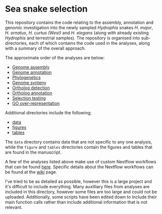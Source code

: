 # Sea snake selection

This repository contains the code relating to the assembly, annotation and
genomic investigation into the newly sampled *Hydrophis* snakes *H. major*, *H. ornatus*,
*H. curtus (West)* and *H. elegans* (along with already existing *Hydrophis* and terrestrial
samples). The repository is organised into sub-directories, each of which contains the code
used in the analyses, along with a summary of the overall approach.

The approximate order of the analyses are below:

- [Genome assembly][asm]
- [Genome annotation][ann]
- [Phylogenetics][phy]
- [Genome synteny][syn]
- [Ortholog detection][det]
- [Ortholog annotation][oann]
- [Selection testing][sel]
- [GO over-representation][go]

Additional directories include the following;

- [data][data]
- [figures][fig]
- [tables][tab]

The `data` directory contains data that are not specific to any one analysis,
while the `figure` and `tables` directories contain the figures and tables that
are found in the manuscript.

A few of the analyses listed above make use of custom Nextflow workflows that can be found [here][nf].
Specific details about the Nextflow workflows can be found at the [wiki][wiki] page.

I've tried to be as detailed as possible, however this is a large project and it's difficult to
include everything. Many auxilliary files from analyses are included in this directory, however
some files are too large and could not be uploaded. Additionally, some scripts have been edited
down to include their main function calls rather than include additional information that is not relevant.

[asm]: https://github.com/a-lud/sea-snake-selection/tree/main/assembly
[ann]: https://github.com/a-lud/sea-snake-selection/tree/main/annotation
[phy]: https://github.com/a-lud/sea-snake-selection/tree/main/phylogenetics
[syn]: https://github.com/a-lud/sea-snake-selection/tree/main/synteny
[det]: https://github.com/a-lud/sea-snake-selection/tree/main/orthologs/ortholog-detection
[oann]: https://github.com/a-lud/sea-snake-selection/tree/main/orthologs/ortholog-annotation
[sel]: https://github.com/a-lud/sea-snake-selection/tree/main/selection
[go]: https://github.com/a-lud/sea-snake-selection/tree/main/go-overrepresentation
[data]: https://github.com/a-lud/sea-snake-selection/tree/main/data
[fig]: https://github.com/a-lud/sea-snake-selection/tree/main/figures
[tab]: https://github.com/a-lud/sea-snake-selection/tree/main/tables
[nf]: https://github.com/a-lud/nf-pipelines
[wiki]: https://github.com/a-lud/nf-pipelines/wiki
